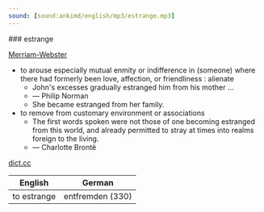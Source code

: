 ```yaml
---
sound: [sound:ankimd/english/mp3/estrange.mp3]
---
```


\### estrange

[Merriam-Webster](https://www.merriam-webster.com/dictionary/estrange)

- to arouse especially mutual enmity or indifference in (someone) where there had formerly been love, affection, or friendliness : alienate
    - John's excesses gradually estranged him from his mother …
    - — Philip Norman
    - She became estranged from her family.
- to remove from customary environment or associations
    - The first words spoken were not those of one becoming estranged from this world, and already permitted to stray at times into realms foreign to the living.
    - — Charlotte Brontë

[dict.cc](https://www.dict.cc/estrange)

| English        | German       |
| -------------- | ------------ |
| to estrange | entfremden (330) |
